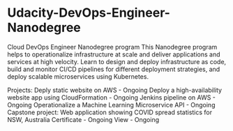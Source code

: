 # Udacity-DevOps-Engineer-Nanodegree

Cloud DevOps Engineer Nanodegree program
This Nanodegree program helps to operationalize infrastructure at scale and deliver applications and services at high velocity. Learn to design and deploy infrastructure as code, build and monitor CI/CD pipelines for different deployment strategies, and deploy scalable microservices using Kubernetes.

Projects:
Deply static website on AWS - Ongoing
Deploy a high-availability website app using CloudFormation - Ongoing
Jenkins pipeline on AWS - Ongoing
Operationalize a Machine Learning Microservice API - Ongoing
Capstone project: Web application showing COVID spread statistics for NSW, Australia
Certificate - Ongoing
View - Ongoing
